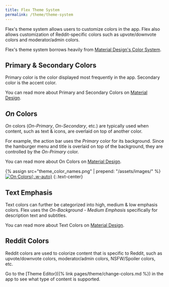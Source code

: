 ```yaml
---
title: Flex Theme System
permalink: /theme/theme-system
---
```


Flex's theme system allows users to customize colors in the app. Flex also allows customization of Reddit-specific colors such as upvote/downvote colors and moderator/admin colors.

Flex's theme system borrows heavily from [Material Design's Color System][1]. 

## Primary & Secondary Colors

Primary color is the color displayed most frequently in the app. Secondary color is the accent color.

You can read more about Primary and Secondary Colors on [Material Design][1].

## _On_ Colors

_On_ colors (_On-Primary_, _On-Secondary_, etc.) are typically used when content, such as text & icons, are overlaid on top of another color.

For example, the action bar uses the _Primary_ color for its background. Since the hamburger menu and title is overlaid on top of the background, they are controlled by the _On-Primary_ color.

You can read more about On Colors on [Material Design][1].

{% assign src="theme_color_names.png" | prepend: "/assets/images/" %}
[![On Colors]({{src}}){:.w-auto}]({{src}})
{:.text-center}

## Text Emphasis

Text colors can further be categorized into high, medium & low emphasis colors. Flex uses the _On-Background - Medium Emphasis_ specifically for description text and subtitles.

You can read more about Text Colors on [Material Design][2].

## Reddit Colors

Reddit colors are used to colorize content that is specific to Reddit, such as upvote/downvote colors, moderator/admin colors, NSFW/Spoiler colors, etc.

Go to the [Theme Editor]({% link pages/theme/change-colors.md %}) in the app to see what type of content is supported.


[1]: https://material.io/design/color/the-color-system.html#color-theme-creation 
[2]: https://material.io/design/color/text-legibility.html#text-backgrounds
